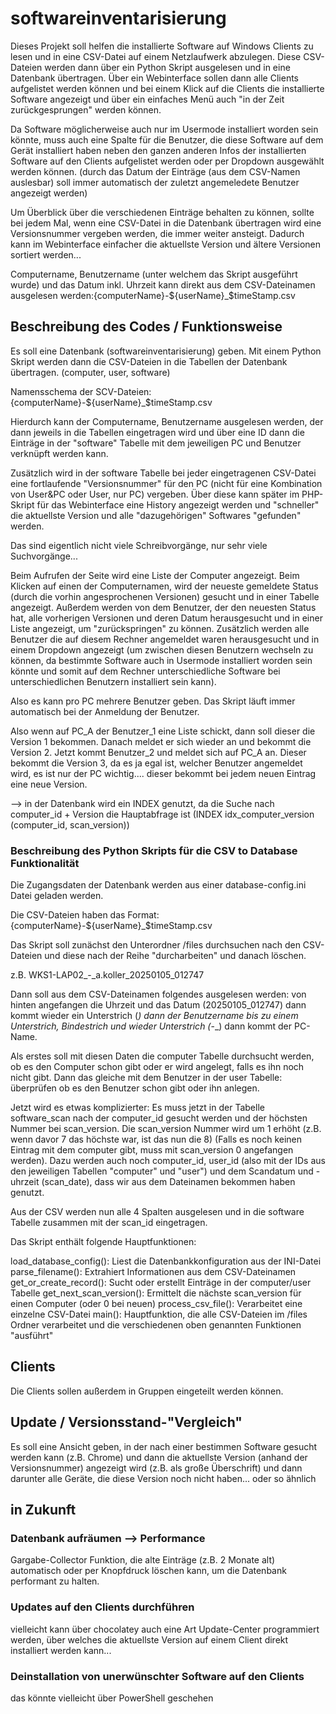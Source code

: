 # softwareinventarisierung

Dieses Projekt soll helfen die installierte Software auf Windows Clients zu lesen und in eine CSV-Datei auf einem Netzlaufwerk abzulegen. 
Diese CSV-Dateien werden dann über ein Python Skript ausgelesen und in eine Datenbank übertragen. 
Über ein Webinterface sollen dann alle Clients aufgelistet werden können und bei einem Klick auf die Clients die installierte Software angezeigt und über ein einfaches Menü auch "in der Zeit zurückgesprungen" werden können.

Da Software möglicherweise auch nur im Usermode installiert worden sein könnte, muss auch eine Spalte für die Benutzer, die diese Software auf dem Gerät installiert haben neben den ganzen anderen Infos der installierten Software auf den Clients aufgelistet werden oder per Dropdown ausgewählt werden können. (durch das Datum der Einträge (aus dem CSV-Namen auslesbar) soll immer automatisch der zuletzt angemeledete Benutzer angezeigt werden)

Um Überblick über die verschiedenen Einträge behalten zu können, sollte bei jedem Mal, wenn eine CSV-Datei in die Datenbank übertragen wird eine Versionsnummer vergeben werden, die immer weiter ansteigt. Dadurch kann im Webinterface einfacher die aktuellste Version und ältere Versionen sortiert werden...

Computername, Benutzername (unter welchem das Skript ausgeführt wurde) und das Datum inkl. Uhrzeit kann direkt aus dem CSV-Dateinamen ausgelesen werden:{computerName}_-_${userName}_$timeStamp.csv

## Beschreibung des Codes / Funktionsweise
Es soll eine Datenbank (softwareinventarisierung) geben.
Mit einem Python Skript werden dann die CSV-Dateien in die Tabellen der Datenbank übertragen. (computer, user, software)

Namensschema der SCV-Dateien: {computerName}-${userName}_$timeStamp.csv

Hierdurch kann der Computername, Benutzername ausgelesen werden, der dann jeweils in die Tabellen eingetragen wird und über eine ID dann die Einträge in der "software" Tabelle mit dem jeweiligen PC und Benutzer verknüpft werden kann.

Zusätzlich wird in der software Tabelle bei jeder eingetragenen CSV-Datei eine fortlaufende "Versionsnummer" für den PC (nicht für eine Kombination von User&PC oder User, nur PC) vergeben. Über diese kann später im PHP-Skript für das Webinterface eine History angezeigt werden und "schneller" die aktuellste Version und alle "dazugehörigen" Softwares "gefunden" werden.

Das sind eigentlich nicht viele Schreibvorgänge, nur sehr viele Suchvorgänge...

Beim Aufrufen der Seite wird eine Liste der Computer angezeigt. Beim Klicken auf einen der Computernamen, wird der neueste gemeldete Status (durch die vorhin angesprochenen Versionen) gesucht und in einer Tabelle angezeigt. Außerdem werden von dem Benutzer, der den neuesten Status hat, alle vorherigen Versionen und deren Datum herausgesucht und in einer Liste angezeigt, um "zurückspringen" zu können.
Zusätzlich werden alle Benutzer die auf diesem Rechner angemeldet waren herausgesucht und in einem Dropdown angezeigt (um zwischen diesen Benutzern wechseln zu können, da bestimmte Software auch in Usermode installiert worden sein könnte und somit auf dem Rechner unterschiedliche Software bei unterschiedlichen Benutzern installiert sein kann).



Also es kann pro PC mehrere Benutzer geben. 
Das Skript läuft immer automatisch bei der Anmeldung der Benutzer.

Also wenn auf PC_A der Benutzer_1 eine Liste schickt, dann soll dieser die Version 1 bekommen. Danach meldet er sich wieder an und bekommt die Version 2.
Jetzt kommt Benutzer_2 und meldet sich auf PC_A an. Dieser bekommt die Version 3, da es ja egal ist, welcher Benutzer angemeldet wird, es ist nur der PC wichtig.... dieser bekommt bei jedem neuen Eintrag eine neue Version.

--> in der Datenbank wird ein INDEX genutzt, da die Suche nach computer_id + Version die Hauptabfrage ist (INDEX idx_computer_version (computer_id, scan_version))



### Beschreibung des Python Skripts für die CSV to Database Funktionalität

Die Zugangsdaten der Datenbank werden aus einer database-config.ini Datei geladen werden.

Die CSV-Dateien haben das Format: {computerName}-${userName}_$timeStamp.csv

Das Skript soll zunächst den Unterordner /files durchsuchen nach den CSV-Dateien und diese nach der Reihe "durcharbeiten" und danach löschen.

z.B. WKS1-LAP02_-_a.koller_20250105_012747

Dann soll aus dem CSV-Dateinamen folgendes ausgelesen werden: von hinten angefangen die Uhrzeit und das Datum (20250105_012747) dann kommt wieder ein Unterstrich (_) dann der Benutzername bis zu einem Unterstrich, Bindestrich und wieder Unterstrich (_-_) dann kommt der PC-Name.

Als erstes soll mit diesen Daten die computer Tabelle durchsucht werden, ob es den Computer schon gibt oder er wird angelegt, falls es ihn noch nicht gibt.
Dann das gleiche mit dem Benutzer in der user Tabelle: überprüfen ob es den Benutzer schon gibt oder ihn anlegen.

Jetzt wird es etwas komplizierter: Es muss jetzt in der Tabelle software_scan nach der computer_id gesucht werden und der höchsten Nummer bei scan_version. Die scan_version Nummer wird um 1 erhöht (z.B. wenn davor 7 das höchste war, ist das nun die 8) (Falls es noch keinen Eintrag mit dem computer gibt, muss mit scan_version 0 angefangen werden). Dazu werden auch noch computer_id, user_id (also mit der IDs aus den jeweiligen Tabellen "computer" und "user") und dem Scandatum und -uhrzeit (scan_date), dass wir aus dem Dateinamen bekommen haben genutzt.

Aus der CSV werden nun alle 4 Spalten ausgelesen und in die software Tabelle zusammen mit der scan_id eingetragen.


Das Skript enthält folgende Hauptfunktionen:

load_database_config(): Liest die Datenbankkonfiguration aus der INI-Datei
parse_filename(): Extrahiert Informationen aus dem CSV-Dateinamen
get_or_create_record(): Sucht oder erstellt Einträge in der computer/user Tabelle
get_next_scan_version(): Ermittelt die nächste scan_version für einen Computer (oder 0 bei neuen)
process_csv_file(): Verarbeitet eine einzelne CSV-Datei
main(): Hauptfunktion, die alle CSV-Dateien im /files Ordner verarbeitet und die verschiedenen oben genannten Funktionen "ausführt"



## Clients
Die Clients sollen außerdem in Gruppen eingeteilt werden können.

## Update / Versionsstand-"Vergleich"
Es soll eine Ansicht geben, in der nach einer bestimmen Software gesucht werden kann (z.B. Chrome) und dann die aktuellste Version (anhand der Versionsnummer) angezeigt wird (z.B. als große Überschrift) und dann darunter alle Geräte, die diese Version noch nicht haben... oder so ähnlich


## in Zukunft
### Datenbank aufräumen --> Performance
Gargabe-Collector Funktion, die alte Einträge (z.B. 2 Monate alt) automatisch oder per Knopfdruck löschen kann, um die Datenbank performant zu halten.
### Updates auf den Clients durchführen
vielleicht kann über chocolatey auch eine Art Update-Center programmiert werden, über welches die aktuellste Version auf einem Client direkt installiert werden kann...
### Deinstallation von unerwünschter Software auf den Clients
das könnte vielleicht über PowerShell geschehen